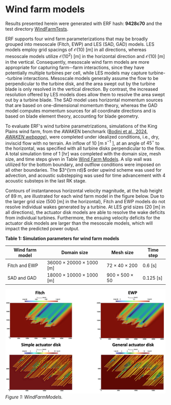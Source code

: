 # Wind farm models

Results presented herein were generated with ERF hash: **9428c70** and the test directory [WindFarmTests](https://github.com/erf-model/ERF/tree/development/Exec/WindFarmTests/WindFarm).

ERF supports four wind farm parameterizations that may be broadly grouped into mesoscale (Fitch, EWP) and LES (SAD, GAD) models. LES models employ grid spacings of $\mathcal{O}(10)$ [m] in all directions, whereas mesoscale models utilize $\mathcal{O}(10^2)$ [m] in the horizontal direction and $\mathcal{O}(10)$ [m] in the vertical. Consequently, mesoscale wind farm models are more appropriate for capturing farm--farm interactions, since they have potentially multiple turbines per cell, while LES models may capture turbine--turbine interactions. Mesoscale models generally assume the flow to be perpendicular to the turbine disk, and the area swept out by the turbine blade is only resolved in the vertical direction. By contrast, the increased resolution offered by LES models does allow them to resolve the area swept out by a turbine blade. The SAD model uses horizontal momentum sources that are based on one-dimensional momentum theory, whereas the GAD model computes momentum sources for all coordinate directions and is based on blade element theory, accounting for blade geometry. 

To evaluate ERF's wind turbine parametrizations, simulations of the King Plains wind farm, from the AWAKEN benchmark ([Bodini et al., 2024](https://www.nrel.gov/docs/fy24osti/88585.pdf), [*AWAKEN webpage*](https://awaken-benchmark.readthedocs.io/en/latest/)), were completed under idealized conditions, i.e., dry, inviscid flow with no terrain. An inflow of 10 [m $s^{-1}$ ], at an angle of $45^{\circ}$ to the horizontal, was specified with all turbine disks perpendicular to the flow. A total simulation time of 1 [hr] was completed with the domain size, mesh size, and time steps given in Table [Wind Farm Models](#wind_farm_models). A slip wall was utilized for the bottom boundary, and outflow conditions were imposed on all other boundaries. The $3^{\rm rd}$ order upwind scheme was used for advection, and acoustic substepping was used for time advancement with 4 acoustic substeps in the last RK stage.

Contours of instantaneous horizontal velocity magnitude, at the hub height of 89 m, are illustrated for each wind farm model in the figure below. Due to the larger grid size (500 [m] in the horizontal), Fitch and EWP models do not resolve individual wakes generated by a turbine. At LES grid sizes (20 [m] in all directions), the actuator disk models are able to resolve the wake deficits from individual turbines. Furthermore, the ensuing velocity deficits for the actuator disk models are larger than the mesoscale models, which will impact the predicted power output.


**Table 1: Simulation parameters for wind farm models**

| **Wind farm model** | **Domain size**             | **Mesh size**      | **Time step** |
|---------------------|-----------------------------|--------------------|---------------|
| Fitch and EWP       | 36000 × 20000 × 1000 [m]    | 72 × 40 × 200      | 0.6 [s]       |
| SAD and GAD         | 18000 × 10000 × 1000 [m]    | 900 × 500 × 50     | 0.125 [s]     |


![WindFarmModels](WindFarmModels.png)  
*Figure 1: WindFarmModels.*
